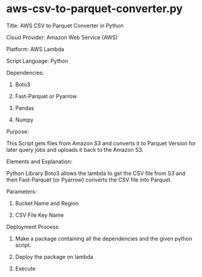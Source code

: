 # aws-csv-to-parquet-converter.py

Title: AWS CSV to Parquet Converter in Python

Cloud Provider: Amazon Web Service (AWS)

Platform: AWS Lambda

Script Language: Python

Dependencies: 

1. Boto3

2. Fast-Parquet or Pyarrow

3. Pandas

4. Numpy


Purpose: 

This Script gets files from Amazon S3 and converts it to Parquet Version for later query jobs and uploads it back to the Amazon S3.

Elements and Explanation:

Python Library Boto3 allows the lambda to get the CSV file from S3 and then Fast-Parquet (or Pyarrow) converts the CSV file into Parquet.


Parameters:

1. Bucket Name and Region

2. CSV File Key Name

Deployment Process:

1. Make a package containing all the dependencies and the given python script.

2. Deploy the package on lambda

3. Execute

